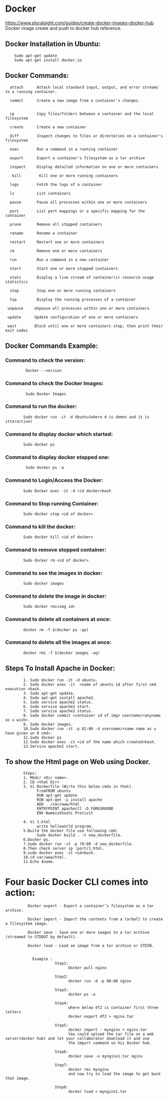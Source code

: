 # Docker

  https://www.pluralsight.com/guides/create-docker-images-docker-hub 
  Docker image create and push to docker hub reference.
  
  ## Docker Installation in Ubuntu:
        Sudo apt-get update
        Sudo apt-get install docker.io
  
  ## Docker Commands:

      attach      Attach local standard input, output, and error streams to a running container.
      
      commit      Create a new image from a container's changes.
      
 
      cp          Copy files/folders between a container and the local filesystem
      
      create      Create a new container
      
      diff        Inspect changes to files or directories on a container's filesystem
      
      exec        Run a command in a running container
      
      export      Export a container's filesystem as a tar archive
      
      inspect     Display detailed information on one or more containers
      
       kill        Kill one or more running containers
       
      logs        Fetch the logs of a container
      
      ls          List containers
      
      pause       Pause all processes within one or more containers
  
      port        List port mappings or a specific mapping for the container
  
      prune       Remove all stopped containers
  
      rename      Rename a container
  
      restart     Restart one or more containers
  
      rm          Remove one or more containers
      
      run         Run a command in a new container
      
      start       Start one or more stopped containers
      
      stats       Display a live stream of container(s) resource usage statistics
      
      stop        Stop one or more running containers
      
      top         Display the running processes of a container
      
     unpause     Unpause all processes within one or more containers
     
     update      Update configuration of one or more containers
     
     wait        Block until one or more containers stop, then print their exit codes
     
 ## Docker Commands Example:
 
 ### Command to check the version:
             Docker --version
                  
 ### Command to check the Docker Images:
             Sudo Docker Images
                  
 ### Command to run the docker:
            Sudo docker run -it -d Ubuntu(where d is demon and it is itteractive)
            
 ### Command to display docker which started:
            Sudo docker ps
      
             
 ### Command to display docker stopped one:
             Sudo docker ps -a
        
 ### Command to Login/Access the Docker:
            Sudo Docker exec -it -d <id docker>bash
            
 ### Command to Stop running Container:
            Sudo docker stop <id of docker>
 ### Command to kill the docker:
            Sudo docker kill <id of docker>
 ### Command to remove stopped container:
            Sudo docker rm <id of docker>
 ### Command to see the images in docker:
            Sudo docker images
 ### Command to delete the image in docker:
            Sudo docker rmi<img id>
 ### Command to delete all containers at once:
            docker rm -f $(docker ps -qa)
 ### Command to delete all the images at once:
            docker rmi -f $(docker images -aq)
            
            
## Steps To Install Apache in Docker:

            1. Sudo docker run -it -d ubuntu.
            2. Sudo docker exec -it  <name of ubuntu id after first cmd execution >bash.
            3. Sudo apt-get update.
            4. Sudo apt-get install apache2.
            5. Sudo service apache2 status.
            6. Sudo service apache2 start.
            7. Sudo service apache2 status.
            8. Sudo docker commit <container id of img> username/<anyname as u wish>.
            9. Sudo docker images.
            10.Sudo docker run -it -p 82:80 -d username/<same name as u have given on 8 cmd>.
            11.Sudo docker ps
            12.Sudo docker exec -it <id of the name which created>bash.
            13.Service apache2 start.
            
## To show the Html page on Web using Docker.
            Steps:
            1. Mkdir <Dir name>.
            2. CD <that Dir>
            3. Vi Dockerfile (Wirte this below cmds in that).
                  FromFROM ubuntu
                  RUN apt-get update
                  RUN apt-get -y install apache
                  ADD . /var/www/html
                  ENTRYPOINT apachectl -D FOREGROUND
                  ENV NameisShashi Protivit
            
            4. Vi 1.html
                  write helloworld program.
            5.Build the docker file use following cmd:
                  Sudo docker build . -t new_dockerfile.
            6.Docker ps.
            7.Sudo docker run -it -p 70:80 -d new_dockerfile.
            8.Then check server ip :port/1.html.
            9.sudo docker exec -it <id>bash.
            10.cd var/www/html.
            11.Echo $name.

# Four basic Docker CLI comes into action:

              Docker export - Export a container’s filesystem as a tar archive.
              
              Docker import - Import the contents from a tarball to create a filesystem image.
              
              Docker save - Save one or more images to a tar archive (streamed to STDOUT by default).
              
              Docker load - Load an image from a tar archive or STDIN.


                Example :
                          Step1:
                                Docker pull nginx

                          Step2:
                                docker run -d -p 80:80 nginx

                          Step3:
                                docker ps -a

                          Step4:  
                                where below df2 is container first three letters
                                docker export df2 > nginx.tar

                          Step5:
                                docker import - mynginx < nginx.tar
                                You could upload the tar file on a web server(docker hub) and let your collaborator download it and use 
                                the import command on his Docker hub.

                          Step6:
                                docker save -o mynginx1.tar nginx

                          Step7:
                                docker rmi mynginx
                                and now try to load the image to get back that image.

                          Step8:
                                docker load < mynginx1.tar

                          
                          
                                
                          
                  

                 
